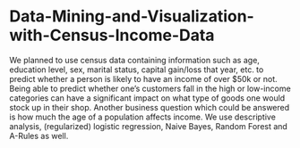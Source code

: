 # Data-Mining-and-Visualization-with-Census-Income-Data
We planned to use census data containing information such as age, education level, sex, marital status, capital gain/loss that year, etc. to predict whether a person is likely to have an income of over $50k or not. Being able to predict whether one’s customers fall in the high or low-income categories can have a significant impact on what type of goods one would stock up in their shop. Another business question which could be answered is how much the age of a population affects income. We use descriptive analysis, (regularized) logistic regression, Naive Bayes, Random Forest and A-Rules as well.

